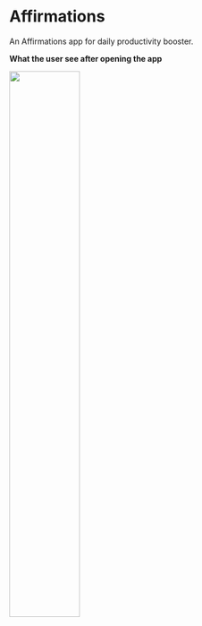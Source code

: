 # Affirmations
An Affirmations app for daily productivity booster.

**What the user see after opening the app**


<img src = ".\img\output.jpeg" width="50%">